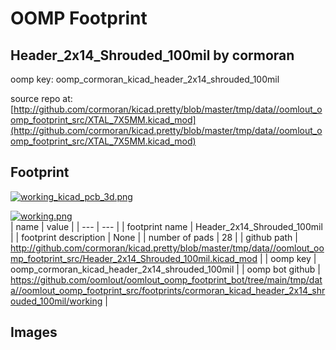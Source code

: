 # OOMP Footprint  
## Header_2x14_Shrouded_100mil  by cormoran  
  
oomp key: oomp_cormoran_kicad_header_2x14_shrouded_100mil  
  
source repo at: [http://github.com/cormoran/kicad.pretty/blob/master/tmp/data//oomlout_oomp_footprint_src/XTAL_7X5MM.kicad_mod](http://github.com/cormoran/kicad.pretty/blob/master/tmp/data//oomlout_oomp_footprint_src/XTAL_7X5MM.kicad_mod)  
## Footprint  
  
[![working_kicad_pcb_3d.png](working_kicad_pcb_3d_600.png)](working_kicad_pcb_3d.png)  
  
[![working.png](working_600.png)](working.png)  
| name | value | 
| --- | --- | 
| footprint name | Header_2x14_Shrouded_100mil | 
| footprint description | None | 
| number of pads | 28 | 
| github path | http://github.com/cormoran/kicad.pretty/blob/master/tmp/data//oomlout_oomp_footprint_src/Header_2x14_Shrouded_100mil.kicad_mod | 
| oomp key | oomp_cormoran_kicad_header_2x14_shrouded_100mil | 
| oomp bot github | https://github.com/oomlout/oomlout_oomp_footprint_bot/tree/main/tmp/data//oomlout_oomp_footprint_src/footprints/cormoran_kicad_header_2x14_shrouded_100mil/working | 
## Images  

